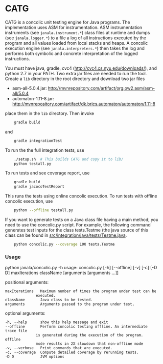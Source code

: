 CATG
========

CATG is a concolic unit testing engine for Java programs.  The implementation uses ASM for instrumentation.
ASM instrumentation instruments (see `janala.instrument.*`) class files at runtime and dumps (see `janala.logger.*`)
to a file a log of all instructions executed by the program and all values loaded from local stacks and heaps.
A concolic execution engine (see `janala.interpreters.*`) then takes the log and performs both symbolic and
concrete interpretation of the logged instructions.

You must have java, gradle, cvc4 (http://cvc4.cs.nyu.edu/downloads/), and python 2.7 in your PATH. Two extra jar files are needed to run the tool. Create a `lib` directory in the root directory and download two jar files   

 * asm-all-5.0.4.jar: http://mvnrepository.com/artifact/org.ow2.asm/asm-all/5.0.4
 * automaton-1.11-8.jar: http://mvnrepository.com/artifact/dk.brics.automaton/automaton/1.11-8

place them in the `lib` directory. Then invoke

```zsh
    gradle build
```

and

```zsh
    gradle integrationTest
```

To run the the full integration tests, use

```zsh
    ./setup.sh  # This builds CATG and copy it to lib/
    python testall.py
```

To run tests and see coverage report, use

```zsh
    gradle build
    gradle jacocoTestReport
```

This runs the tests using online concolic execution.  To run tests with offline concolic execution, use

```zsh
    python --offline testall.py
```

If you want to generate tests on a Java class file having a main method, you need to use the concolic.py script.  For example, the following command generates test inputs for the class tests.Testme (the java source of this class can be found in [src/integration/java/tests/Testme.java](src/integration/java/tests/Testme.java).

```zsh
    python concolic.py --coverage 100 tests.Testme
```


### Usage

python janala/concolic.py -h
usage: concolic.py [-h] [--offline] [-v] [-c] [-D D]
                   maxIterations className [arguments [arguments ...]]

positional arguments:

    maxIterations   Maximum number of times the program under test can be
                  executed.
    className       Java class to be tested.
    arguments       Arguments passed to the program under test.

optional arguments:

    -h, --help      show this help message and exit
    --offline       Perform concolic testing offline. An intermediate trace file
                  is generated during the execution of the program. offilne
                  mode results in 2X slowdown that non-offline mode
    -v, --verbose   Print commands that are executed.
    -c, --coverage  Compute detailed coverage by rerunning tests.
    -D D            JVM options
